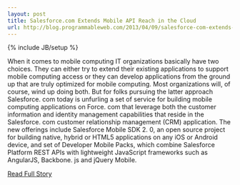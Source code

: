 ---layout: posttitle: Salesforce.com Extends Mobile API Reach in the Cloudurl: http://blog.programmableweb.com/2013/04/09/salesforce-com-extends-mobile-api-reach-in-the-cloud/---{% include JB/setup %}<p>  When it comes to mobile computing IT organizations basically have two choices.  They can either try to extend their existing applications to support mobile computing access or they can develop applications from the ground up that are truly optimized for mobile computing.  Most organizations will, of course, wind up doing both.  But for folks pursuing the latter approach Salesforce.  com today is unfurling a set of service for building mobile computing applications on Force.  com that leverage both the customer information and identity management capabilities that reside in the Salesforce.  com customer relationship management (CRM) application.  The new offerings include Salesforce Mobile SDK 2.  0, an open source project for building native, hybrid or HTML5 applications on any iOS or Android device, and set of Developer Mobile Packs, which combine Salesforce Platform REST APIs with lightweight JavaScript frameworks such as AngularJS, Backbone.  js and jQuery Mobile.<br /><p><a href="http://blog.programmableweb.com/2013/04/09/salesforce-com-extends-mobile-api-reach-in-the-cloud/">Read Full Story</a></p>